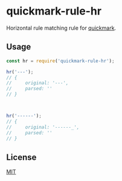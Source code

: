 # quickmark-rule-hr

Horizontal rule matching rule for [quickmark](https://github.com/jameskmonger/quickmark).

## Usage

```javascript
const hr = require('quickmark-rule-hr');

hr('---');
// {
//     original: '---',
//     parsed: ''
// }



hr('------');
// {
//     original: '------_',
//     parsed: ''
// }
```

## License

[MIT](LICENSE)
